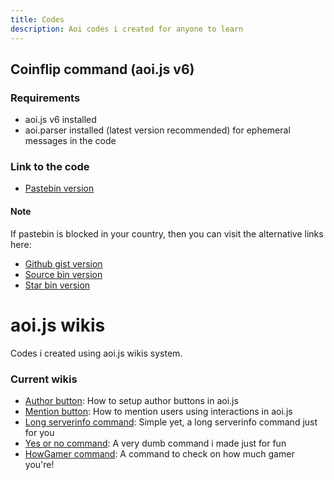 ```yaml
---
title: Codes
description: Aoi codes i created for anyone to learn
---
```


## Coinflip command (aoi.js v6)

### Requirements

* aoi.js v6 installed
* aoi.parser installed (latest version recommended) for ephemeral messages in the code

### Link to the code

* [Pastebin version](https://pastebin.com/VuJVqX7k)

#### Note

If pastebin is blocked in your country, then you can visit the alternative links here:

* [Github gist version](https://gist.github.com/DodoGames7/0626d6a00139489a88a1aac4fa7f5c8e)
* [Source bin version](https://sourceb.in/8qdQJeI4Kn)
* [Star bin version](https://starb.in/wHong1.swift)   &#x20;

# aoi.js wikis
Codes i created using aoi.js wikis system.

### Current wikis
* [Author button](https://aoi.js.org/wikis/posts/632607624742961153/mnfe6): How to setup author buttons in aoi.js
* [Mention button](https://aoi.js.org/wikis/posts/632607624742961153/z8o18h): How to mention users using interactions in aoi.js
* [Long serverinfo command](https://aoi.js.org/wikis/posts/632607624742961153/iiwq2): Simple yet, a long serverinfo command just for you
* [Yes or no command](https://aoi.js.org/wikis/posts/632607624742961153/0s8eh9): A very dumb command i made just for fun
* [HowGamer command](https://aoi.js.org/wikis/posts/632607624742961153/ic9vu7): A command to check on how much gamer you're!


